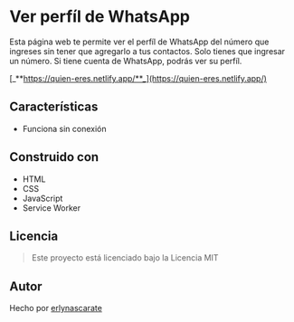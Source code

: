 # Ver perfíl de WhatsApp
Esta página web te permite ver el perfíl de WhatsApp del número que ingreses sin tener que agregarlo a tus contactos. Solo tienes que ingresar un número. Si tiene cuenta de WhatsApp, podrás ver su perfíl.

[_**https://quien-eres.netlify.app/**_](https://quien-eres.netlify.app/)

## Características
- Funciona sin conexión
## Construido con
- HTML
- CSS
- JavaScript
- Service Worker
## Licencia
> Este proyecto está licenciado bajo la Licencia MIT
## Autor
Hecho por [erlynascarate](https://twitter.com/erlynascarate)